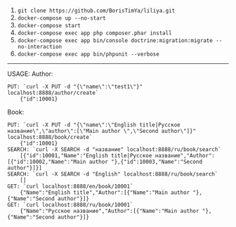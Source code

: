 1. `git clone https://github.com/BorisTimYa/liliya.git` 
2. `docker-compose up --no-start`
3. `docker-compose start`
4. `docker-compose exec app php composer.phar install`   
5. `docker-compose exec app bin/console doctrine:migration:migrate --no-interaction`
6. `docker-compose exec app bin/phpunit --verbose`
-------------------
USAGE:
Author:
    
    PUT: `curl -X PUT -d "{\"name\":\"test1\"}" localhost:8888/author/create`
        {"id":10001}
Book:

    PUT: `curl -X PUT -d "{\"name\":\"English title|Русское название\",\"author\":[\"Main author \",\"Second author\"]}" localhost:8888/book/create`
        {"id":10001}
    SEARCH: `curl -X SEARCH -d "название" localhost:8888/ru/book/search`
        [{"id":10001,"Name":"English title|Русское название","Author":[{"id":10002,"Name":"Main author "},{"id":10003,"Name":"Second author"}]}]
    SEARCH: `curl -X SEARCH -d "English" localhost:8888/ru/book/search`
        []
    GET: `curl localhost:8888/en/book/10001`
        {"Name":"English title","Author":[{"Name":"Main author "},{"Name":"Second author"}]}    
    GET: `curl localhost:8888/ru/book/10001`
        {"Name":"Русское название","Author":[{"Name":"Main author "},{"Name":"Second author"}]}    
    
